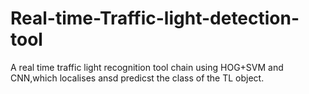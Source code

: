 # Real-time-Traffic-light-detection-tool
A real time traffic light recognition tool chain using HOG+SVM and CNN,which localises ansd predicst the class of the TL object.
